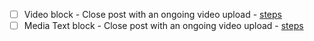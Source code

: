 - [ ] Video block - Close post with an ongoing video upload - [steps](https://github.com/wordpress-mobile/test-cases/blob/trunk/test-cases/gutenberg/video.md#tc005)
- [ ] Media Text block - Close post with an ongoing video upload - [steps](https://github.com/wordpress-mobile/test-cases/blob/trunk/test-cases/gutenberg/media-text.md#tc004-v)
